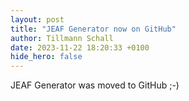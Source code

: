 ```yaml
---
layout: post
title: "JEAF Generator now on GitHub"
author: Tillmann Schall
date: 2023-11-22 18:20:33 +0100
hide_hero: false
---
```


JEAF Generator was moved to GitHub ;-)